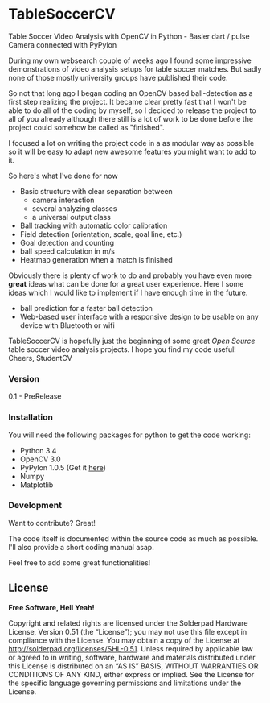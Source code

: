 # TableSoccerCV
Table Soccer Video Analysis with OpenCV in Python - Basler dart / pulse Camera connected with PyPylon

During my own websearch couple of weeks ago I found some impressive demonstrations of video analysis setups for table soccer matches. But sadly none of those mostly university groups have published their code.

So not that long ago I began coding an OpenCV based ball-detection as a first step realizing the project. It became clear pretty fast that I won't be able to do all of the coding by myself, so I decided to release the project to all of you already although there still is a lot of work to be done before the project could somehow be called as "finished".

I focused a lot on writing the project code in a as modular way as possible so it will be easy to adapt new awesome features you might want to add to it. 

So here's what I've done for now

  - Basic structure with clear separation between 
    - camera interaction
    - several analyzing classes
    - a universal output class
  - Ball tracking with automatic color calibration
  - Field detection (orientation, scale, goal line, etc.) 
  - Goal detection and counting
  - ball speed calculation in m/s
  - Heatmap generation when a match is finished

Obviously there is plenty of work to do and probably you have even more **great** ideas what can be done for a great user experience. Here I some ideas which I would like to implement if I have enough time in the future.
  - ball prediction for a faster ball detection
  - Web-based user interface with a responsive design to be usable on any device with Bluetooth or wifi 

TableSoccerCV is hopefully just the beginning of some great *Open Source* table soccer video analysis projects. I hope you find my code useful!
Cheers,
StudentCV

### Version
0.1 - PreRelease

### Installation

You will need the following packages for python to get the code working:
* Python 3.4
* OpenCV 3.0
* PyPylon 1.0.5 (Get it <a href="https://github.com/StudentCV/PyPylonForARMv7">here</a>)
* Numpy
* Matplotlib

### Development

Want to contribute? Great!

The code itself is documented within the source code as much as possible. I'll also provide a short coding manual asap.

Feel free to add some great functionalities!

License
----
**Free Software, Hell Yeah!**

Copyright and related rights are licensed under the Solderpad Hardware License, Version 0.51 (the “License”); you may not use this file except in compliance with the License. You may obtain a copy of the License at http://solderpad.org/licenses/SHL-0.51. Unless required by applicable law or agreed to in writing, software, hardware and materials distributed under this License is distributed on an “AS IS” BASIS, WITHOUT WARRANTIES OR CONDITIONS OF ANY KIND, either express or implied. See the License for the specific language governing permissions and limitations under the License.
